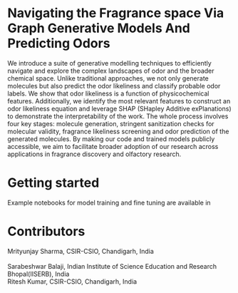# Navigating the Fragrance space Via Graph Generative Models And Predicting Odors
We introduce a suite of generative modelling techniques to efficiently navigate and explore the complex landscapes of odor and the broader chemical space. Unlike traditional approaches, we not only generate molecules but also predict the odor likeliness and classify probable odor labels. We show that odor likeliness is a function of physicochemical features. Additionally, we identify the most relevant features to construct an odor likeliness equation and leverage SHAP (SHapley Additive exPlanations) to demonstrate the interpretability of the work. The whole process involves four key stages: molecule generation, stringent sanitization checks for molecular validity, fragrance likeliness screening and odor prediction of the generated molecules. By making our code and trained models publicly accessible, we aim to facilitate broader adoption of our research across applications in fragrance discovery and olfactory research.


# Getting started
Example notebooks for model training and fine tuning are available in
# Contributors
Mrityunjay Sharma, CSIR-CSIO, Chandigarh, India   <br>               
Sarabeshwar Balaji, Indian Institute of Science Education and Research Bhopal(IISERB), India<br>
Ritesh Kumar, CSIR-CSIO, Chandigarh, India

